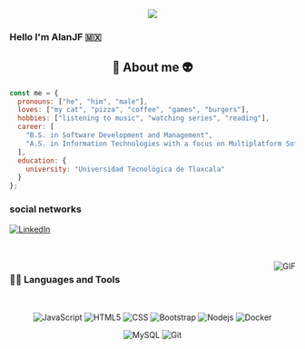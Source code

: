 <p align="center"><img src="https://media.tenor.com/TIBP4CS-qfEAAAAC/corgi-hello.gif"/></p>

### Hello I'm AlanJF 🇲🇽

<h2 align="center"> 🐺 About me 👽 </h2>

```javascript
const me = {
  pronouns: ["he", "him", "male"],
  loves: ["my cat", "pizza", "coffee", "games", "burgers"],
  hobbies: ["listening to music", "watching series", "reading"],
  career: [
    "B.S. in Software Development and Management",
    "A.S. in Information Technologies with a focus on Multiplatform Software Development"
  ],
  education: {
    university: "Universidad Tecnológica de Tlaxcala"
  }
};
```
### social networks
[![LinkedIn](https://img.shields.io/badge/-LinkedIn-blue?style=flat-square&logo=Linkedin&logoColor=white&link=https://www.linkedin.com/in/alanjuarezf/)](https://www.linkedin.com/in/alanjuarezf/)

<br />
<br />

<img align="right" alt="GIF" src="https://media.giphy.com/media/WUlplcMpOCEmTGBtBW/giphy.gif"/>
  
### 👨‍💻 Languages and Tools

<br />

<p align="center"

![JavaScript](https://img.shields.io/badge/-JavaScript-black?style=flat&logo=javascript) 
![HTML5](https://img.shields.io/badge/-HTML5-E34F26?style=flat&logo=html5&logoColor=white&link=https://github.com/BRdhanani)
![CSS](https://img.shields.io/badge/-CSS-1572B6?style=flat&logo=css3&link=https://github.com/BRdhanani)
![Bootstrap](https://img.shields.io/badge/-Bootstrap-563D7C?style=flat&logo=bootstrap&link=https://github.com/BRdhanani)
![Nodejs](https://img.shields.io/badge/-Nodejs-green?style=flat&logo=Node.js&link=https://github.com/BRdhanani)
![Docker](https://img.shields.io/badge/-Docker-black?style=flat&logo=docker&link=https://github.com/BRdhanani)

<p align="center"
  
![MySQL](https://img.shields.io/badge/-MySQL-black?style=flat&logo=mysql&link=https://github.com/BRdhanani)
![Git](https://img.shields.io/badge/-Git-black?style=flat&logo=git&link=https://github.com/BRdhanani)

<!--
**AlanJuarezF/AlanJuarezF** is a ✨ _special_ ✨ repository because its `README.md` (this file) appears on your GitHub profile.

Here are some ideas to get you started:

- 🔭 I’m currently working on ...
- 🌱 I’m currently learning ...
- 👯 I’m looking to collaborate on ...
- 🤔 I’m looking for help with ...
- 💬 Ask me about ...
- 📫 How to reach me: ...
- 😄 Pronouns: ...
- ⚡ Fun fact: ...
-->
